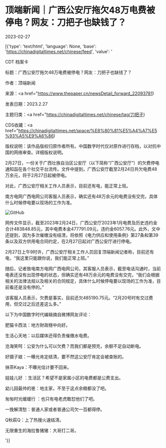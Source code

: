 # 顶端新闻｜广西公安厅拖欠48万电费被停电？网友：刀把子也缺钱了？

2023-02-27

[{'type': 'text/html', 'language': None, 'base': 'https://chinadigitaltimes.net/chinese/feed', 'value': '

CDT 档案卡

标题：广西公安厅拖欠48万电费被停电？网友：刀把子也缺钱了？

作者：顶端新闻

来源：<a href="https://www.thepaper.cn/newsDetail_forward_22093781)

发表日期：2023.2.27

主题归类：<a href="https://chinadigitaltimes.net/chinese/tag/刀把子)

CDS收藏：<a href="https://chinadigitaltimes.net/space/%E8%80%81%E5%A4%A7%E5%93%A5%E9%A6%86)

版权说明：该作品版权归原作者所有。中国数字时代仅对原作进行存档，以对抗中国的网络审查。详细版权说明。





2月27日，一份关于广西壮族自治区公安厅（以下简称“广西公安厅”）的欠费停电通知函在各个社交平台流传。文件中提到，广西公安厅截至2月24日共欠电费48万余元，将于2月27日起被停电。

对此，广西公安厅相关工作人员表示，目前还有电，能正常上班。

南方电网广西电网公司客服人员表示，确实还有48万余元的电费没有交完，具体什么时候停电要以现场的工作为准。

![GitHub](https://chinadigitaltimes.net/chinese/files/2023/02/image-1677493410535.png)

网传文件显示，截至2023年2月24日，广西公安厅2023年1月电费及历史违约金合计483848.85元，其中电费本金477791.09元，违约金6057.76元。此外，文中还提到，因为多次催缴没有结清，将依照《电力供应和使用条例》第27条和第39条以及双方供用电合同约定，在2月27日起对广西公安厅进行停电。

2月27日上午9时许，广西公安厅相关工作人员回复顶端新闻记者称，目前还有电，“我这里只能跟你说，我们能正常上班。”

随后，记者致电南方电网广西电网公司，其客服人员表示，截至电话沟通时，当前电表还没有出现停电的状态，但确实还有48万余元的电费没有交完，“我们会根据相关的法律法规以及相关的合同规定，具体什么时候停电要以现场的工作为准，目前看还是没有停的。”

该客服人员表示，欠费是事实，目前还欠485190.75元。“2月20号时有交过费用，但交过之后还差这么多。”

以下为中国数字时代编辑摘自微博网友评论：



肥猫卡西法：地方財政穩中向好。

生活心天地：以后媒体还得负责催缴水电费。

沧海笑呵：公安为什么可以欠费？而我们都是预充，余额不足自动断电。

好摄子娘：一曝光肯定结清，要不然这公安厅肯定会被查账的。

抹茶Kaya：不曝光估计要不回来。

娃娃儿好 ：生活区？希望不是家属小区的电费都是公费支出。

幼儿园最帅的崽：地主家，不至于这点余粮都没了吧。

匆匆时光缓缓行 ：也只有电老虎敢怼他们了吧。

一挽解清愁：普通人家或者普通公司欠一百都得停。

Q秋萩Q：上了热搜火速结清。

无限重生的海拉鲁猪猪：大哥打二哥。

'}]